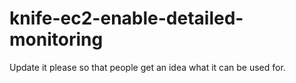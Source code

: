 knife-ec2-enable-detailed-monitoring
====================================

Update it please so that people get an idea what it can be used for.



